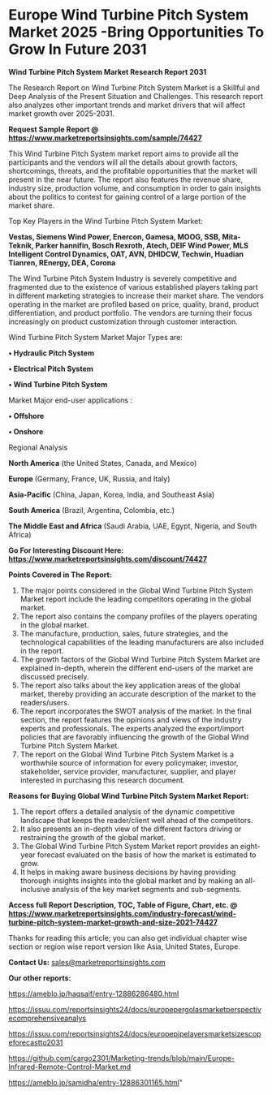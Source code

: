  # Europe Wind Turbine Pitch System Market 2025 -Bring Opportunities To Grow In Future 2031

<strong>Wind Turbine Pitch System Market Research Report 2031</strong>

The Research Report on Wind Turbine Pitch System Market is a Skillful and Deep Analysis of the Present Situation and Challenges. This research report also analyzes other important trends and market drivers that will affect market growth over 2025-2031.

<strong>Request Sample Report @ <a href=https://www.marketreportsinsights.com/sample/74427>https://www.marketreportsinsights.com/sample/74427</a></strong>

This Wind Turbine Pitch System market report aims to provide all the participants and the vendors will all the details about growth factors, shortcomings, threats, and the profitable opportunities that the market will present in the near future. The report also features the revenue share, industry size, production volume, and consumption in order to gain insights about the politics to contest for gaining control of a large portion of the market share.

Top Key Players in the Wind Turbine Pitch System Market:

<strong>Vestas, Siemens Wind Power, Enercon, Gamesa, MOOG, SSB, Mita-Teknik, Parker hannifin, Bosch Rexroth, Atech, DEIF Wind Power, MLS Intelligent Control Dynamics, OAT, AVN, DHIDCW, Techwin, Huadian Tianren, REnergy, DEA, Corona</strong>

The Wind Turbine Pitch System Industry is severely competitive and fragmented due to the existence of various established players taking part in different marketing strategies to increase their market share. The vendors operating in the market are profiled based on price, quality, brand, product differentiation, and product portfolio. The vendors are turning their focus increasingly on product customization through customer interaction.

Wind Turbine Pitch System Market Major Types are:

<strong>• Hydraulic Pitch System

• Electrical Pitch System

• Wind Turbine Pitch System</strong>

Market Major end-user applications :

<strong>• Offshore

• Onshore</strong>

Regional Analysis

</u><strong><b>North America</b></strong> (the United States, Canada, and Mexico)

<strong><b>Europe </b></strong>(Germany, France, UK, Russia, and Italy)

<strong><b>Asia-Pacific</b></strong> (China, Japan, Korea, India, and Southeast Asia)

<strong><b>South America</b></strong> (Brazil, Argentina, Colombia, etc.)

<strong><b>The Middle East and Africa</b></strong> (Saudi Arabia, UAE, Egypt, Nigeria, and South Africa)

<strong>Go For Interesting Discount Here: <a href=https://www.marketreportsinsights.com/discount/74427>https://www.marketreportsinsights.com/discount/74427</a></strong>

<strong>Points Covered in The Report:</strong>
<ol>
  <li>The major points considered in the Global Wind Turbine Pitch System Market report include the leading competitors operating in the global market.</li>
  <li>The report also contains the company profiles of the players operating in the global market.</li>
  <li>The manufacture, production, sales, future strategies, and the technological capabilities of the leading manufacturers are also included in the report.</li>
  <li>The growth factors of the Global Wind Turbine Pitch System Market are explained in-depth, wherein the different end-users of the market are discussed precisely.</li>
  <li>The report also talks about the key application areas of the global market, thereby providing an accurate description of the market to the readers/users.</li>
  <li>The report incorporates the SWOT analysis of the market. In the final section, the report features the opinions and views of the industry experts and professionals. The experts analyzed the export/import policies that are favorably influencing the growth of the Global Wind Turbine Pitch System Market.</li>
  <li>The report on the Global Wind Turbine Pitch System Market is a worthwhile source of information for every policymaker, investor, stakeholder, service provider, manufacturer, supplier, and player interested in purchasing this research document.</li>
</ol>
<strong>Reasons for Buying Global Wind Turbine Pitch System Market Report:</strong>

<ol>
  <li>The report offers a detailed analysis of the dynamic competitive landscape that keeps the reader/client well ahead of the competitors.</li>
  <li>It also presents an in-depth view of the different factors driving or restraining the growth of the global market.</li>
  <li>The Global Wind Turbine Pitch System Market report provides an eight-year forecast evaluated on the basis of how the market is estimated to grow.</li>
  <li>It helps in making aware business decisions by having providing thorough insights insights into the global market and by making an all-inclusive analysis of the key market segments and sub-segments.</li>
</ol>
<strong>Access full Report Description, TOC, Table of Figure, Chart, etc. @ <a href=https://www.marketreportsinsights.com/industry-forecast/wind-turbine-pitch-system-market-growth-and-size-2021-74427>https://www.marketreportsinsights.com/industry-forecast/wind-turbine-pitch-system-market-growth-and-size-2021-74427</a></strong>


Thanks for reading this article; you can also get individual chapter wise section or region wise report version like Asia, United States, Europe.

<strong>Contact Us:</strong>
sales@marketreportsinsights.com

<strong>Our other reports:</strong>

<a href=https://ameblo.jp/haqsaif/entry-12886286480.html>https://ameblo.jp/haqsaif/entry-12886286480.html</a>

<a href=https://issuu.com/reportsinsights24/docs/europepergolasmarketperspectivecomprehensiveanalys>https://issuu.com/reportsinsights24/docs/europepergolasmarketperspectivecomprehensiveanalys</a>

<a href=https://issuu.com/reportsinsights24/docs/europepipelayersmarketsizescopeforecastto2031>https://issuu.com/reportsinsights24/docs/europepipelayersmarketsizescopeforecastto2031</a>

<a href=https://github.com/cargo2301/Marketing-trends/blob/main/Europe-Infrared-Remote-Control-Market.md>https://github.com/cargo2301/Marketing-trends/blob/main/Europe-Infrared-Remote-Control-Market.md</a>

<a href=https://ameblo.jp/samidha/entry-12886301165.html>https://ameblo.jp/samidha/entry-12886301165.html</a>"
